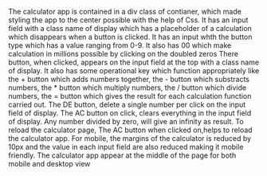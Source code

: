 The calculator app is contained in a div class of contianer, which made styling the app to the center possible with the help of Css.
It has an input field with a class name of display which has a placeholder of a calculation which disappears when a button is clicked.
It has an input whth the button type which has a value ranging from 0-9. It also has 00 which make calculation in millions possible by clicking on the doubled zeros
There button, when clicked, appears on the input field at the top with a class name of display.
It also has some operational key which function appropriately like the + button which adds numbers together, the - button which substracts numbers, the * button which multiply numbers, the / button which divide numbers, the = button which gives the result for each calculation function carried out. The DE button, delete a single number per click on the input field of display. The AC button on click, clears everything in the input field of display.
Any number divided by zero, will give an infinity as result.
To reload the calculator page, The AC button when clicked on,helps to reload the calculator app.
For mobile, the margins of the calculator is reduced by 10px and the value in each input field are also reduced making it mobile friendly.
The calculator app appear at the middle of the page for both mobile and desktop view
